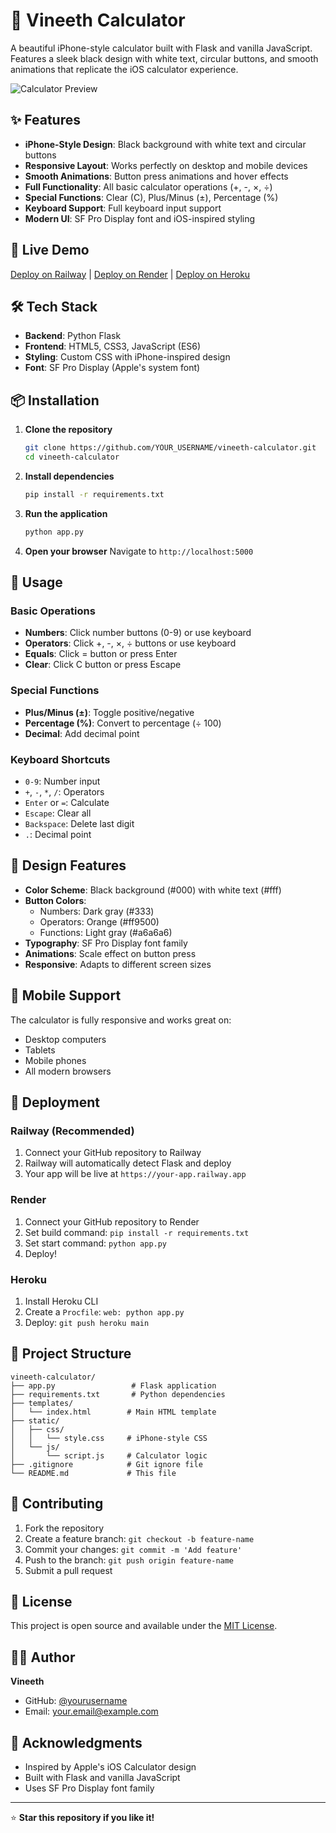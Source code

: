 # 🧮 Vineeth Calculator

A beautiful iPhone-style calculator built with Flask and vanilla JavaScript. Features a sleek black design with white text, circular buttons, and smooth animations that replicate the iOS calculator experience.

![Calculator Preview](https://via.placeholder.com/400x600/000000/FFFFFF?text=Vineeth+Calculator)

## ✨ Features

- **iPhone-Style Design**: Black background with white text and circular buttons
- **Responsive Layout**: Works perfectly on desktop and mobile devices
- **Smooth Animations**: Button press animations and hover effects
- **Full Functionality**: All basic calculator operations (+, -, ×, ÷)
- **Special Functions**: Clear (C), Plus/Minus (±), Percentage (%)
- **Keyboard Support**: Full keyboard input support
- **Modern UI**: SF Pro Display font and iOS-inspired styling

## 🚀 Live Demo

[Deploy on Railway](https://railway.app) | [Deploy on Render](https://render.com) | [Deploy on Heroku](https://heroku.com)

## 🛠️ Tech Stack

- **Backend**: Python Flask
- **Frontend**: HTML5, CSS3, JavaScript (ES6)
- **Styling**: Custom CSS with iPhone-inspired design
- **Font**: SF Pro Display (Apple's system font)

## 📦 Installation

1. **Clone the repository**
   ```bash
   git clone https://github.com/YOUR_USERNAME/vineeth-calculator.git
   cd vineeth-calculator
   ```

2. **Install dependencies**
   ```bash
   pip install -r requirements.txt
   ```

3. **Run the application**
   ```bash
   python app.py
   ```

4. **Open your browser**
   Navigate to `http://localhost:5000`

## 🎯 Usage

### Basic Operations
- **Numbers**: Click number buttons (0-9) or use keyboard
- **Operators**: Click +, -, ×, ÷ buttons or use keyboard
- **Equals**: Click = button or press Enter
- **Clear**: Click C button or press Escape

### Special Functions
- **Plus/Minus (±)**: Toggle positive/negative
- **Percentage (%)**: Convert to percentage (÷ 100)
- **Decimal**: Add decimal point

### Keyboard Shortcuts
- `0-9`: Number input
- `+`, `-`, `*`, `/`: Operators
- `Enter` or `=`: Calculate
- `Escape`: Clear all
- `Backspace`: Delete last digit
- `.`: Decimal point

## 🎨 Design Features

- **Color Scheme**: Black background (#000) with white text (#fff)
- **Button Colors**:
  - Numbers: Dark gray (#333)
  - Operators: Orange (#ff9500)
  - Functions: Light gray (#a6a6a6)
- **Typography**: SF Pro Display font family
- **Animations**: Scale effect on button press
- **Responsive**: Adapts to different screen sizes

## 📱 Mobile Support

The calculator is fully responsive and works great on:
- Desktop computers
- Tablets
- Mobile phones
- All modern browsers

## 🚀 Deployment

### Railway (Recommended)
1. Connect your GitHub repository to Railway
2. Railway will automatically detect Flask and deploy
3. Your app will be live at `https://your-app.railway.app`

### Render
1. Connect your GitHub repository to Render
2. Set build command: `pip install -r requirements.txt`
3. Set start command: `python app.py`
4. Deploy!

### Heroku
1. Install Heroku CLI
2. Create a `Procfile`: `web: python app.py`
3. Deploy: `git push heroku main`

## 📁 Project Structure

```
vineeth-calculator/
├── app.py                 # Flask application
├── requirements.txt       # Python dependencies
├── templates/
│   └── index.html        # Main HTML template
├── static/
│   ├── css/
│   │   └── style.css     # iPhone-style CSS
│   └── js/
│       └── script.js     # Calculator logic
├── .gitignore            # Git ignore file
└── README.md             # This file
```

## 🤝 Contributing

1. Fork the repository
2. Create a feature branch: `git checkout -b feature-name`
3. Commit your changes: `git commit -m 'Add feature'`
4. Push to the branch: `git push origin feature-name`
5. Submit a pull request

## 📄 License

This project is open source and available under the [MIT License](LICENSE).

## 👨‍💻 Author

**Vineeth**
- GitHub: [@yourusername](https://github.com/yourusername)
- Email: your.email@example.com

## 🙏 Acknowledgments

- Inspired by Apple's iOS Calculator design
- Built with Flask and vanilla JavaScript
- Uses SF Pro Display font family

---

⭐ **Star this repository if you like it!**